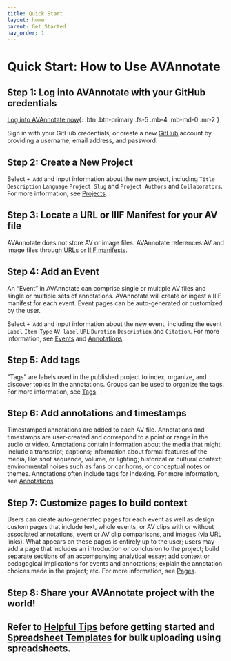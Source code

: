 ```yaml
---
title: Quick Start
layout: home
parent: Get Started
nav_order: 1
---
```

# Quick Start: How to Use AVAnnotate

## Step 1: Log into AVAnnotate with your GitHub credentials

 [Log into AVAnnotate now](https://avannotate.netlify.app){: .btn .btn-primary .fs-5 .mb-4 .mb-md-0 .mr-2 }

Sign in with your GitHub credentials, or create a new [GitHub](https://github.com/join) account by providing a username, email address, and password.

## Step 2: Create a New Project

Select `+ Add` and input information about the new project, including `Title` `Description` `Language` `Project Slug` and `Project Authors` and `Collaborators`. For more information, see [Projects](https://avannotate.github.io/documentation/pages/projects/). 

## Step 3: Locate a URL or IIIF Manifest for your AV file

AVAnnotate does not store AV or image files. AVAnnotate references AV and image files through [URLs](https://avannotate.github.io/documentation/pages/av/) or [IIIF manifests](iiif.md).

## Step 4: Add an Event

An “Event” in AVAnnotate can comprise single or multiple AV files and single or multiple sets of annotations. AVAnnotate will create or ingest a IIIF manifest for each event. Event pages can be auto-generated or customized by the user.

Select `+ Add` and input information about the new event, including the event `Label` `Item Type` `AV label` `URL` `Duration` `Description` and `Citation`. For more information, see [Events](https://avannotate.github.io/documentation/pages/events/) and [Annotations](https://avannotate.github.io/documentation/pages/annotations/).

## Step 5: Add tags

"Tags" are labels used in the published project to index, organize, and discover topics in the annotations. Groups can be used to organize the tags. For more information, see [Tags](https://avannotate.github.io/documentation/pages/tags/).

## Step 6: Add annotations and timestamps

Timestamped annotations are added to each AV file. Annotations and timestamps are user-created and correspond to a point or range in the audio or video. Annotations contain information about the media that might include a transcript; captions; information about formal features of the media, like shot sequence, volume, or lighting; historical or cultural context; environmental noises such as fans or car horns; or conceptual notes or themes. Annotations often include tags for indexing.  For more information, see [Annotations](https://avannotate.github.io/documentation/pages/annotations/).

## Step 7: Customize pages to build context

Users can create auto-generated pages for each event as well as design custom pages that include text, whole events, or AV clips with or without associated annotations, event or AV clip comparisons, and images (via URL links). What appears on these pages is entirely up to the user; users may add a page that includes an introduction or conclusion to the project; build separate sections of an accompanying analytical essay; add context or pedagogical implications for events and annotations; explain the annotation choices made in the project; etc. For more information, see [Pages](https://avannotate.github.io/documentation/pages/pages/).

## Step 8: Share your AVAnnotate project with the world!

## Refer to [Helpful Tips](https://avannotate.github.io/documentation/pages/tips/) before getting started and [Spreadsheet Templates](https://avannotate.github.io/documentation/pages/templates/) for bulk uploading using spreadsheets. 

